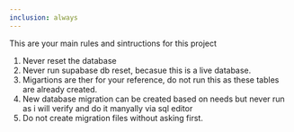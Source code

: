 ```yaml
---
inclusion: always
---
```


This are your main rules and sintructions for this project

1. Never reset the database
2. Never run supabase db reset, becasue this is a live database. 
3. Migartions are ther for your reference, do not run this as these tables are already created.
4. New database migration can be created based on needs but never run as i will verify and do it manyally via sql editor
5. Do not create migration files without asking first.

